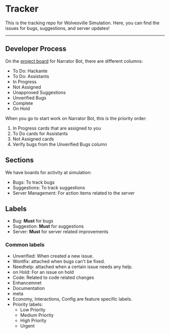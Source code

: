# Tracker

This is the tracking repo for Wolvesville Simulation.
Here, you can find the issues for bugs, suggestions, and server updates!

<hr>

## Developer Process

On the [project board](https://github.com/orgs/wwosimulation/projects/2) for Narrator Bot, there are different columns:
- To Do: Hackante
- To Do: Assistants
- In Progress
- Not Assigned
- Unapproved Suggestions
- Unverified Bugs
- Complete
- On Hold

When you go to start work on Narrator Bot, this is the priority order:
1) In Progress cards that are assigned to you
2) To Do cards for Assistants
3) Not Assigned cards
4) Verify bugs from the Unverified Bugs column


## Sections
We have boards for activity at simulation:
- Bugs: To track bugs
- Suggestions: To track suggestions
- Server Management: For action items related to the server

## Labels
- Bug: **Must** for bugs
- Suggestion: **Must** for suggestions
- Server: **Must** for server related improvements

### Common labels 
- Unverified: When created a new issue.
- Wontfix: attached when bugs can't be fixed.
- Needhelp: attached when a certain issue needs any help.
- on Hold: For an issue on hold
- Code: Related to code related changes
- Enhancemnet
- Documentation
- meta
- Economy, Interactions, Config are feature specific labels.
- Priority labels: 
  - Low Priority
  - Medium Priority
  - High Priority
  - Urgent


